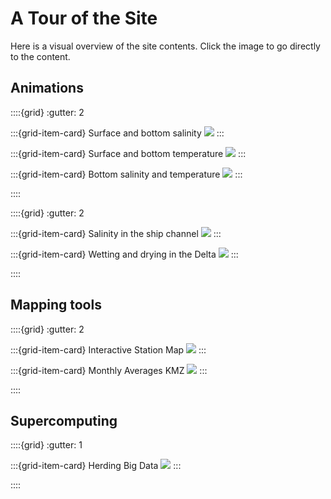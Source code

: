 # A Tour of the Site 

Here is a visual overview of the site contents.  Click the image to go directly to the content.

## Animations
::::{grid}
:gutter: 2

:::{grid-item-card} Surface and bottom salinity 
<a href="mb_salt.html"><img src="https://renc.osn.xsede.org/ees210015-bucket01/img/hydro/saltbotsurf.png"/></a>
:::

:::{grid-item-card} Surface and bottom temperature 
<a href="mb_temp.html"><img src="https://renc.osn.xsede.org/ees210015-bucket01/img/hydro/tempbotsurf.png"/></a>
:::

:::{grid-item-card} Bottom salinity and temperature
<a href="mb_salt_temp_3d.html"><img src="https://renc.osn.xsede.org/ees210015-bucket01/img/hydro/salttempbottom.png"/></a>
:::

::::

::::{grid}
:gutter: 2

:::{grid-item-card} Salinity in the ship channel
<a href="mb_salt_ship.html"><img src="https://renc.osn.xsede.org/ees210015-bucket01/img/mb_salt_side.png"/></a>
:::

:::{grid-item-card} Wetting and drying in the Delta
<a href="zoomriver.html"><img src="https://renc.osn.xsede.org/ees210015-bucket01/img/hydro/zoomriver.png"/></a>
:::

::::



## Mapping tools 
::::{grid}
:gutter: 2

:::{grid-item-card} Interactive Station Map
<a href="shinymb.html"><img src="https://renc.osn.xsede.org/ees210015-bucket01/img/shiny_mb.png"/></a>
:::

:::{grid-item-card} Monthly Averages KMZ 
<a href="kmz.html"><img src="https://renc.osn.xsede.org/ees210015-bucket01/img/monthly_averages_in_gep.png"/></a>
:::

::::

## Supercomputing 
::::{grid}
:gutter: 1

:::{grid-item-card} Herding Big Data 
<a href="cow.html"><img src="https://renc.osn.xsede.org/ees210015-bucket01/img/cowtitleslide.png"/></a>
:::

::::

